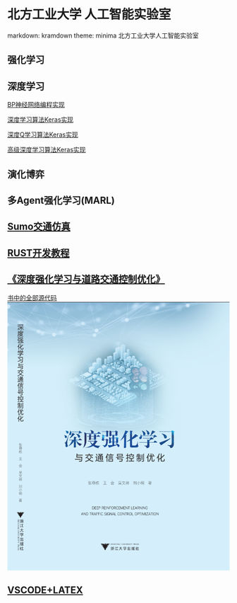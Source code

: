 # 北方工业大学 人工智能实验室
markdown: kramdown
theme: minima
北方工业大学人工智能实验室

## 强化学习

## 深度学习

[BP神经网络编程实现](https://gitee.com/deep-marl/deepreinforcementlearning/blob/master/%E6%B7%B1%E5%BA%A6%E5%BC%BA%E5%8C%96%E5%AD%A6%E4%B9%A0/How%20to%20Code%20a%20Neural%20Network%20with%20Backpropagation.md)

[深度学习算法Keras实现](https://gitee.com/deep-marl/deepreinforcementlearning/blob/master/%E6%B7%B1%E5%BA%A6%E5%BC%BA%E5%8C%96%E5%AD%A6%E4%B9%A0/Deep%20Learning%20in%20Keras.md)

[深度Q学习算法Keras实现](https://gitee.com/deep-marl/deepreinforcementlearning/blob/master/%E6%B7%B1%E5%BA%A6%E5%BC%BA%E5%8C%96%E5%AD%A6%E4%B9%A0/Deep%20Q-Learning%20with%20Keras.md)

[高级深度学习算法Keras实现](https://gitee.com/deep-marl/deepreinforcementlearning/blob/master/%E6%B7%B1%E5%BA%A6%E5%BC%BA%E5%8C%96%E5%AD%A6%E4%B9%A0/Advanced%20Deep%20Learning%20with%20Keras%E6%91%98%E5%BD%95.md)

## 演化博弈

## 多Agent强化学习(MARL)

## [Sumo交通仿真](https://gitee.com/itsncut/trafficsimulation)

## [RUST开发教程](RUSTIntro.md)

## [《深度强化学习与道路交通控制优化》](marlintraficcontroloptimization.md)
[书中的全部源代码](marlintraficcontroloptimization.md)
![thepreface](./MARLinTrafficControlOptimization/preface.png)


## [VSCODE+LATEX](vscode+LaTeX.md)
